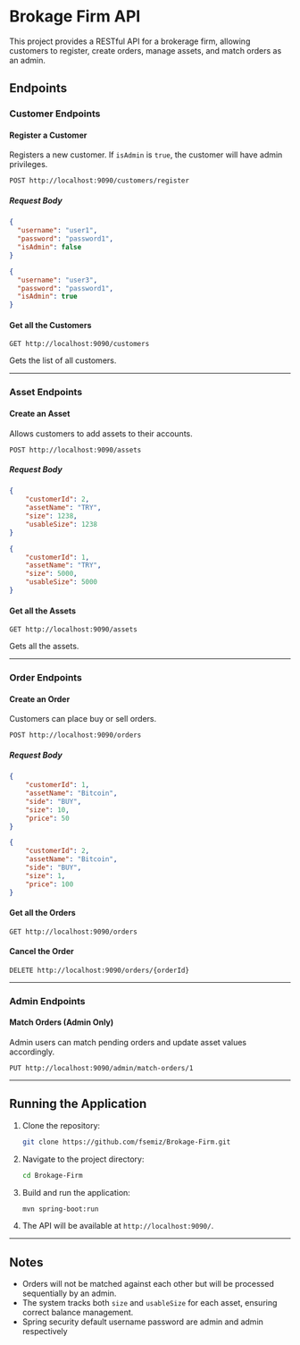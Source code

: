 # Brokage Firm API

This project provides a RESTful API for a brokerage firm, allowing customers to register, create orders, manage assets, and match orders as an admin.

## Endpoints

### Customer Endpoints

#### Register a Customer
Registers a new customer. If `isAdmin` is `true`, the customer will have admin privileges.

```http
POST http://localhost:9090/customers/register
```

##### Request Body
```json
{
  "username": "user1",
  "password": "password1",
  "isAdmin": false
}
```

```json
{
  "username": "user3",
  "password": "password1",
  "isAdmin": true
}
```
#### Get all the Customers
```http
GET http://localhost:9090/customers
```

Gets the list of all customers.

---

### Asset Endpoints

#### Create an Asset
Allows customers to add assets to their accounts.

```http
POST http://localhost:9090/assets
```

##### Request Body
```json
{
    "customerId": 2,
    "assetName": "TRY",
    "size": 1238,
    "usableSize": 1238
}
```

```json
{
    "customerId": 1,
    "assetName": "TRY",
    "size": 5000,
    "usableSize": 5000    
}
```
#### Get all the Assets
```http
GET http://localhost:9090/assets
```
Gets all the assets.

---

### Order Endpoints

#### Create an Order
Customers can place buy or sell orders.

```http
POST http://localhost:9090/orders
```

##### Request Body
```json
{
    "customerId": 1,
    "assetName": "Bitcoin",
    "side": "BUY",
    "size": 10,
    "price": 50
}
```

```json
{
    "customerId": 2,
    "assetName": "Bitcoin",
    "side": "BUY",
    "size": 1,
    "price": 100
}
```

#### Get all the Orders
```http
GET http://localhost:9090/orders
```
#### Cancel the Order
```http
DELETE http://localhost:9090/orders/{orderId}
```

---

### Admin Endpoints

#### Match Orders (Admin Only)
Admin users can match pending orders and update asset values accordingly.

```http
PUT http://localhost:9090/admin/match-orders/1
```

---

## Running the Application

1. Clone the repository:
   ```sh
   git clone https://github.com/fsemiz/Brokage-Firm.git
   ```
2. Navigate to the project directory:
   ```sh
   cd Brokage-Firm
   ```
3. Build and run the application:
   ```sh
   mvn spring-boot:run
   ```
4. The API will be available at `http://localhost:9090/`.

---

## Notes
- Orders will not be matched against each other but will be processed sequentially by an admin.
- The system tracks both `size` and `usableSize` for each asset, ensuring correct balance management.
- Spring security default username password are admin and admin respectively
